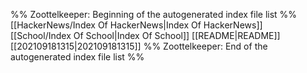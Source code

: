 %% Zoottelkeeper: Beginning of the autogenerated index file list  %%
[[HackerNews/Index Of HackerNews|Index Of HackerNews]]
[[School/Index Of School|Index Of School]]
[[README|README]]
[[202109181315|202109181315]]
%% Zoottelkeeper: End of the autogenerated index file list  %%
